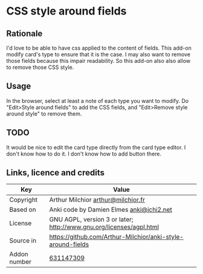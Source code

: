 # CSS style around fields
## Rationale
I'd love to be able to have css applied to the content of fields. This
add-on modify card's type to ensure that it is the case. I may also
want to remove those fields because this impair readability. So this
add-on also also allow to remove those CSS style.

## Usage
In the browser, select at least a note of each type you want to
modify. Do "Edit>Style around fields" to add the CSS fields, and
"Edit>Remove style around style" to remove them.

## TODO
It would be nice to edit the card type directly from the card type
editor. I don't know how to do it. I don't know how to add button there.
## Links, licence and credits

Key         |Value
------------|-------------------------------------------------------------------
Copyright   | Arthur Milchior <arthur@milchior.fr>
Based on    | Anki code by Damien Elmes <anki@ichi2.net>
License     | GNU AGPL, version 3 or later; http://www.gnu.org/licenses/agpl.html
Source in   | https://github.com/Arthur-Milchior/anki-style-around-fields
Addon number| [631147309](https://ankiweb.net/shared/info/631147309)
